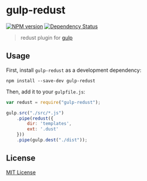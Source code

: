 # gulp-redust
[![NPM version][npm-image]][npm-url] [![Dependency Status][depstat-image]][depstat-url]

> redust plugin for [gulp](https://github.com/wearefractal/gulp)

## Usage

First, install `gulp-redust` as a development dependency:

```shell
npm install --save-dev gulp-redust
```

Then, add it to your `gulpfile.js`:

```javascript
var redust = require("gulp-redust");

gulp.src("./src/*.js")
	.pipe(redust({
	    dir: 'templates',
	    ext: '.dust'
	}))
	.pipe(gulp.dest("./dist"));
```


## License

[MIT License](http://en.wikipedia.org/wiki/MIT_License)

[npm-url]: https://npmjs.org/package/gulp-redust
[npm-image]: https://badge.fury.io/js/gulp-redust.png

[depstat-url]: https://david-dm.org/wenqer/gulp-redust
[depstat-image]: https://david-dm.org/wenqer/gulp-redust.png

